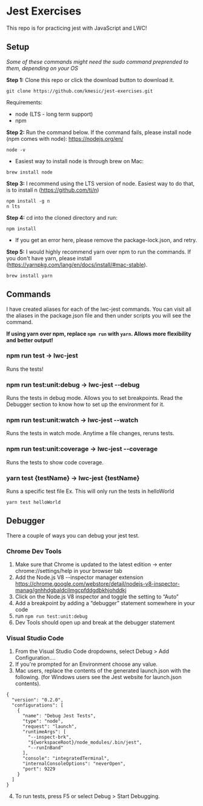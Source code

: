 # Jest Exercises
This repo is for practicing jest with JavaScript and LWC!

## Setup
*Some of these commands might need the sudo command preprended to them, depending on your OS*

**Step 1:** Clone this repo or click the download button to download it.
```
git clone https://github.com/kmesic/jest-exercises.git
```

Requirements:
- node (LTS - long term support)
- npm

**Step 2:** Run the command below. If the command fails, please install node (npm comes with node): https://nodejs.org/en/
```
node -v
```
- Easiest way to install node is through brew on Mac: 
```
brew install node
```

**Step 3:** I recommend using the LTS version of node. Easiest way to do that, is to install n (https://github.com/tj/n)
```
npm install -g n
n lts
```

**Step 4:** cd into the cloned directory and run:
```
npm install
```
- If you get an error here, please remove the package-lock.json, and retry.

**Step 5:** I would highly recommend yarn over npm to run the commands. If you don't have yarn, please install (https://yarnpkg.com/lang/en/docs/install/#mac-stable).
```
brew install yarn
```

## Commands
I have created aliases for each of the lwc-jest commands. You can visit all the aliases in the package.json file and then under scripts you will see the command.

**If using yarn over npm, replace `npm run` with `yarn`. Allows more flexibility and better output!**

### npm run test -> lwc-jest
Runs the tests!

### npm run test:unit:debug -> lwc-jest --debug
Runs the tests in debug mode. Allows you to set breakpoints. Read the Debugger section to know how to set up the environment for it.

### npm run test:unit:watch -> lwc-jest --watch
Runs the tests in watch mode. Anytime a file changes, reruns tests.

### npm run test:unit:coverage -> lwc-jest --coverage
Runs the tests to show code coverage.

### yarn test {testName} -> lwc-jest {testName}
Runs a specific test file
Ex. This will only run the tests in helloWorld
```
yarn test helloWorld
```

## Debugger
There a couple of ways you can debug your jest test.

### Chrome Dev Tools
1. Make sure that Chrome is updated to the latest edition
-> enter chrome://settings/help in your browser tab
2. Add the Node.js V8 --inspector manager extension https://chrome.google.com/webstore/detail/nodejs-v8-inspector-manag/gnhhdgbaldcilmgcpfddgdbkhjohddkj
3. Click on the Node.js V8 inspector and toggle the setting to “Auto”
4. Add a breakpoint by adding a “debugger” statement somewhere in your code
5. run `npm run test:unit:debug`
6. Dev Tools should open up and break at the debugger statement

### Visual Studio Code
1. From the Visual Studio Code dropdowns, select Debug > Add Configuration....
2. If you're prompted for an Environment choose any value.
3. Mac users, replace the contents of the generated launch.json with the following. (for Windows users see the Jest website for launch.json contents).

```
{
  "version": "0.2.0",
  "configurations": [
    {
      "name": "Debug Jest Tests",
      "type": "node",
      "request": "launch",
      "runtimeArgs": [
        "--inspect-brk",
        "${workspaceRoot}/node_modules/.bin/jest",
        "--runInBand"
      ],
      "console": "integratedTerminal",
      "internalConsoleOptions": "neverOpen",
      "port": 9229
    }
  ]
}
```

4. To run tests, press F5 or select Debug > Start Debugging. 
